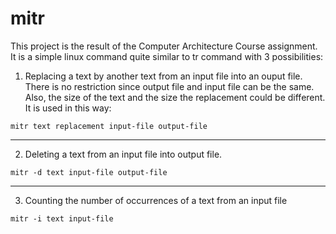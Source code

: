 # mitr

This project is the result of the Computer Architecture Course assignment. It is a simple linux command quite similar to tr command with 3 possibilities:

1. Replacing a text by another text from an input file into an ouput file. There is no restriction since output file and input file can be the same. Also, the size of the text and the size the replacement could be different. It is used in this way:

```
mitr text replacement input-file output-file
```
---------------------------------------

2. Deleting a text from an input file into output file. 

```
mitr -d text input-file output-file
```
----------------------------------------

3. Counting the number of occurrences of a text from an input file

```
mitr -i text input-file
```
